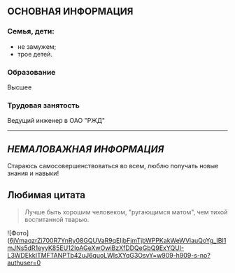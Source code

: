 ## ОСНОВНАЯ ИНФОРМАЦИЯ
### Семья, дети:
- не замужем;
- трое детей.

### Образование
Высшее
    
### Трудовая занятость
Ведущий инженер в ОАО "РЖД"

---

## _НЕМАЛОВАЖНАЯ ИНФОРМАЦИЯ_
Стараюсь самосовершенствоваться во всем, люблю получать новые знания и навыки!

## Любимая цитата
> Лучше быть хорошим человеком, "ругающимся матом", чем тихой воспитанной тварью.
> 

![Фото]([6jVmaqzrZi700R7YnRy08GQUVaR9qEIjbFjmTjbWPPKakWeWViauQoYg_IBI1mJNs5dR1eyyK85EU12IoAGeXwOwiBzXfDDQeGbQ9ExYQUI-L3WDEkkITMFTANPTb42uJ6quoLWIsXYqG3OsvY=w909-h909-s-no?authuser=0](https://lh3.googleusercontent.com/pw/AJFCJaVuv_sZobLUcRoWvpuH3D_dc989kXermDAViibJfgNjm2-9gginbxsVQTfeGwcD3AoDudgSzQESa-XAh53LynYahPjsiIh0QFExSLQJYqM9_qoMM_BlZTg8wRtuusRwAxnTid7upGpw12eRNEGa-JXomCmNVbuWwSyjk6rRnzyniNTsdtffcGBTBJpvMC5skI0lLeB3MxxrxjZccn7I8xJcvuEsoREBl2R0BfAYiOm2IO3v7kwyMi11IUBlCUDltI0vojJPJq9z5AZl22StDBH1eWO-iivMXa7oXyhF1lsTdq1-gF9VxaGtX5FbEJfOJ-ghGmtn3u-KH5ncKMnoEJJW5G1Wun6IBGAqxvaTzf0KB25UDp4Io1BCHlFyw5AoOEzxsPwHCsOPqjTd5Kpg98BNi45Hcpsv26MNnHEKMpXpH4Xk5cW6SHO-LTwo4_tEHKntlTqKdVfPWXP5WVkjHHNIJ0Jp3i3_dU8nEchXiSYqNg6m0YHMCflzaljnwVSfHjXF-_hlTJUZ5cnYEykuu29mR9yZRv7uoRNZaRjHPBUMJ6mXGJEzHT5SmFXDfT9iVqeqH8-Y4gh6MamhHRGY7Qlamf2nyGgu6i7WQgxS_k87QD8LuNSNj2TfDrSg2CuFkxnpV8SpiG4ARe468YozNmndj-T1m2GS_8-Dr6MjtIiNfN7ZfJ8c26OzjMoBl7iC0uhJ_lYTpN-g9U_DG0Is7NZGKsjNWApYOktQ4WlND0msEkVKqfOq6CYeLSnWApjR7RHtQpH8H6jVmaqzrZi700R7YnRy08GQUVaR9qEIjbFjmTjbWPPKakWeWViauQoYg_IBI1mJNs5dR1eyyK85EU12IoAGeXwOwiBzXfDDQeGbQ9ExYQUI-L3WDEkkITMFTANPTb42uJ6quoLWIsXYqG3OsvY=w909-h909-s-no?authuser=0)
